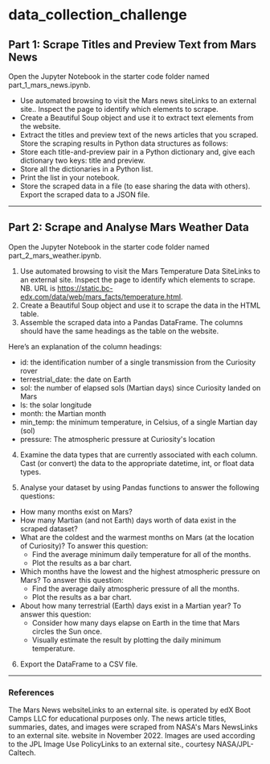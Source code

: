 # data_collection_challenge

## Part 1: Scrape Titles and Preview Text from Mars News
Open the Jupyter Notebook in the starter code folder named part_1_mars_news.ipynb.

- Use automated browsing to visit the Mars news siteLinks to an external site.. Inspect the page to identify which elements to scrape.
- Create a Beautiful Soup object and use it to extract text elements from the website.
- Extract the titles and preview text of the news articles that you scraped. Store the scraping results in Python data structures as follows:
- Store each title-and-preview pair in a Python dictionary and, give each dictionary two keys: title and preview. 
- Store all the dictionaries in a Python list.
- Print the list in your notebook.
- Store the scraped data in a file (to ease sharing the data with others). Export the scraped data to a JSON file.

-----

## Part 2: Scrape and Analyse Mars Weather Data
Open the Jupyter Notebook in the starter code folder named part_2_mars_weather.ipynb. 

1. Use automated browsing to visit the Mars Temperature Data SiteLinks to an external site. Inspect the page to identify which elements to scrape. NB. URL is https://static.bc-edx.com/data/web/mars_facts/temperature.html.
2. Create a Beautiful Soup object and use it to scrape the data in the HTML table. 
3. Assemble the scraped data into a Pandas DataFrame. The columns should have the same headings as the table on the website. 

Here’s an explanation of the column headings:
- id: the identification number of a single transmission from the Curiosity rover
- terrestrial_date: the date on Earth
- sol: the number of elapsed sols (Martian days) since Curiosity landed on Mars
- ls: the solar longitude
- month: the Martian month
- min_temp: the minimum temperature, in Celsius, of a single Martian day (sol)
- pressure: The atmospheric pressure at Curiosity's location

4. Examine the data types that are currently associated with each column. Cast (or convert) the data to the appropriate datetime, int, or float data types.

5. Analyse your dataset by using Pandas functions to answer the following questions:
- How many months exist on Mars?
- How many Martian (and not Earth) days worth of data exist in the scraped dataset?
- What are the coldest and the warmest months on Mars (at the location of Curiosity)? To answer this question:
  + Find the average minimum daily temperature for all of the months.
  + Plot the results as a bar chart.
- Which months have the lowest and the highest atmospheric pressure on Mars? To answer this question:
  + Find the average daily atmospheric pressure of all the months.
  + Plot the results as a bar chart.
- About how many terrestrial (Earth) days exist in a Martian year? To answer this question:
  + Consider how many days elapse on Earth in the time that Mars circles the Sun once.
  + Visually estimate the result by plotting the daily minimum temperature.
6. Export the DataFrame to a CSV file.


-----
### References

The Mars News websiteLinks to an external site. is operated by edX Boot Camps LLC for educational purposes only. The news article titles, summaries, dates, and images were scraped from NASA's Mars NewsLinks to an external site. website in November 2022. Images are used according to the JPL Image Use PolicyLinks to an external site., courtesy NASA/JPL-Caltech.
